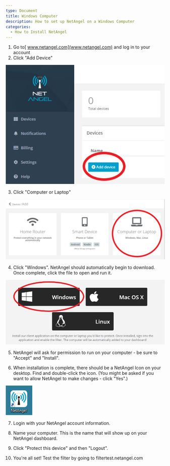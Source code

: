 ```yaml
---
type: Document
title: Windows Computer
description: How to set up NetAngel on a Windows Computer
categories:
  - How to Install NetAngel
---
```

1. Go to[ www.netangel.com](www.netangel.com) and log in to your account
2. Click "Add Device"

![](/img/uploads/1.png)

3. Click "Computer or Laptop"

![](/img/uploads/2.png)

4. Click "Windows". NetAngel should automatically begin to download. Once complete, click the file to open and run it.

![](/img/uploads/3.png)

5. NetAngel will ask for permission to run on your computer - be sure to "Accept" and "Install".

6. When installation is complete, there should be a NetAngel Icon on your desktop. Find and double-click the icon. (You might be asked if you want to allow NetAngel to make changes - click "Yes".)

![](/img/uploads/4.png)

7. Login with your NetAngel account information.

8. Name your computer. This is the name that will show up on your  NetAngel dashboard.

9. Click "Protect this device" and then "Logout".

10. You're all set! Test the filter by going to filtertest.netangel.com

